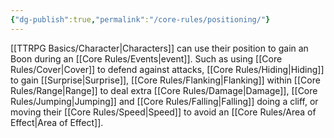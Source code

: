 ```yaml
---
{"dg-publish":true,"permalink":"/core-rules/positioning/"}
---
```


[[TTRPG Basics/Character\|Characters]] can use their position to gain an Boon during an [[Core Rules/Events\|event]]. Such as using [[Core Rules/Cover\|Cover]] to defend against attacks, [[Core Rules/Hiding\|Hiding]] to gain [[Surprise\|Surprise]], [[Core Rules/Flanking\|Flanking]] within [[Core Rules/Range\|Range]] to deal extra [[Core Rules/Damage\|Damage]], [[Core Rules/Jumping\|Jumping]] and [[Core Rules/Falling\|Falling]] doing a cliff, or moving their [[Core Rules/Speed\|Speed]] to avoid an [[Core Rules/Area of Effect\|Area of Effect]].
